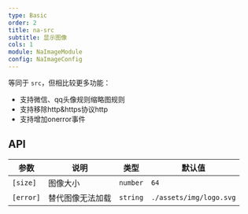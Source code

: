 ```yaml
---
type: Basic
order: 2
title: na-src
subtitle: 显示图像
cols: 1
module: NaImageModule
config: NaImageConfig
---
```


等同于 `src`，但相比较更多功能：

+ 支持微信、qq头像规则缩略图规则
+ 支持移除http&https协议http
+ 支持增加onerror事件

## API

参数 | 说明 | 类型 | 默认值
----|------|-----|------
`[size]` | 图像大小 | `number` | `64`
`[error]` | 替代图像无法加载 | `string` | `./assets/img/logo.svg`
